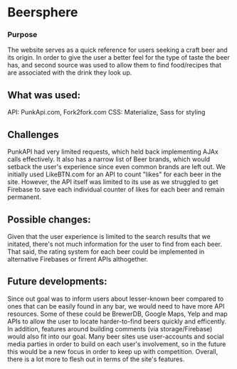 
# Beersphere


### Purpose
 The website serves as a quick reference for users seeking a craft beer and its origin. In order to give the user a better feel for the type of taste the beer has, and second source was used to allow them to find food/recipes that are associated with the drink they look up. 

## What was used:
API: PunkApi.com, Fork2fork.com
CSS: Materialize, Sass for styling

## Challenges
PunkAPI had very limited requests, which held back implementing AJAx calls effectively. It also has a narrow list of Beer brands, which would setback the user's experience since even common brands are left out. We initially used LikeBTN.com for an API to count "likes" for each beer in the site. However, the API itself was limited to its use as we struggled to get Firebase to save each individual counter of likes for each beer and remain permanent. 

## Possible changes:
Given that the user experience is limited to the search results that we initated, there's not much information for the user to find from each beer. That said, the rating system for each beer could be implemented in alternative Firebases or firrent APIs althogether. 

## Future developments:
Since out goal was to inform users about lesser-known beer compared to ones that can be easily found in any bar, we would need to have more API resources. Some of these could be BrewerDB, Google Maps, Yelp and map APIs to allow the user to locate harder-to-find beers quickly and efficently. 
In addition, features around building comments (via storage/Firebase) would also fit into our goal. Many beer sites use user-accounts and social media parties in order to build on each user's involvement, so in the future this would be a new focus in order to keep up with competition. Overall, there is a lot more to flesh out in terms of the site's features.